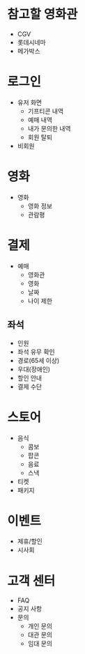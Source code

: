 # 참고할 영화관
- CGV
- 롯데시네마
- 메가박스

# 로그인
- 유저 화면
  - 기프티콘 내역
  - 예매 내역
  - 내가 문의한 내역
  - 회원 탈퇴
- 비회원

# 영화
- 영화
  - 영화 정보
  - 관람평
  
# 결제
- 예매
  - 영화관
  - 영화
  - 날짜
  - 나이 제한

## 좌석
  - 인원
  - 좌석 유무 확인
  - 경로(65세 이상)
  - 우대(장애인)
  - 할인 안내
  - 결제 수단

# 스토어
- 음식
  - 콤보
  - 팝콘
  - 음료
  - 스낵
- 티켓
- 패키지

# 이벤트
- 제휴/할인
- 시사회

# 고객 센터
- FAQ
- 공지 사항
- 문의
  - 개인 문의
  - 대관 문의
  - 임대 문의